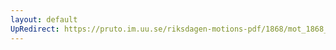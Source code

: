 ```yaml
---
layout: default
UpRedirect: https://pruto.im.uu.se/riksdagen-motions-pdf/1868/mot_1868__ak__65.pdf
---
```

